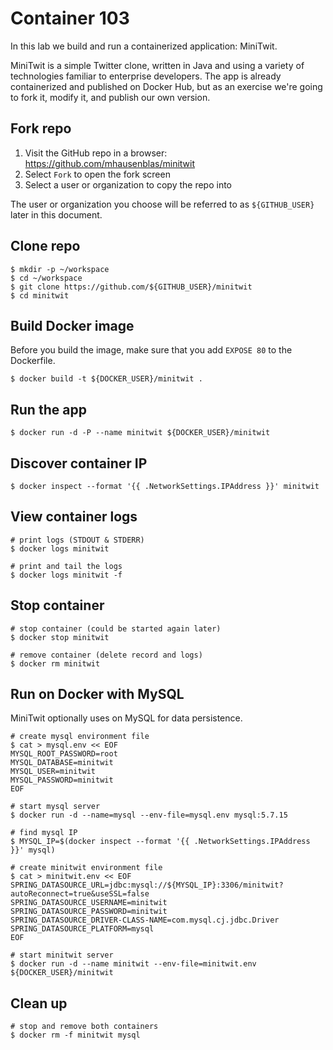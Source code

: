 # Container 103

In this lab we build and run a containerized application: MiniTwit.

MiniTwit is a simple Twitter clone, written in Java and using a variety of technologies familiar to enterprise developers.
The app is already containerized and published on Docker Hub, but as an exercise we're going to fork it, modify it, and publish our own version.

## Fork repo

1. Visit the GitHub repo in a browser: https://github.com/mhausenblas/minitwit
1. Select `Fork` to open the fork screen
1. Select a user or organization to copy the repo into

The user or organization you choose will be referred to as `${GITHUB_USER}` later in this document.

## Clone repo

```
$ mkdir -p ~/workspace
$ cd ~/workspace
$ git clone https://github.com/${GITHUB_USER}/minitwit
$ cd minitwit
```

## Build Docker image

Before you build the image, make sure that you add `EXPOSE 80` to the Dockerfile.

```
$ docker build -t ${DOCKER_USER}/minitwit .
```

## Run the app

```
$ docker run -d -P --name minitwit ${DOCKER_USER}/minitwit
```

## Discover container IP

```
$ docker inspect --format '{{ .NetworkSettings.IPAddress }}' minitwit
```

## View container logs

```
# print logs (STDOUT & STDERR)
$ docker logs minitwit

# print and tail the logs
$ docker logs minitwit -f
```

## Stop container

```
# stop container (could be started again later)
$ docker stop minitwit

# remove container (delete record and logs)
$ docker rm minitwit
```

## Run on Docker with MySQL

MiniTwit optionally uses on MySQL for data persistence.

```
# create mysql environment file
$ cat > mysql.env << EOF
MYSQL_ROOT_PASSWORD=root
MYSQL_DATABASE=minitwit
MYSQL_USER=minitwit
MYSQL_PASSWORD=minitwit
EOF

# start mysql server
$ docker run -d --name=mysql --env-file=mysql.env mysql:5.7.15

# find mysql IP
$ MYSQL_IP=$(docker inspect --format '{{ .NetworkSettings.IPAddress }}' mysql)

# create minitwit environment file
$ cat > minitwit.env << EOF
SPRING_DATASOURCE_URL=jdbc:mysql://${MYSQL_IP}:3306/minitwit?autoReconnect=true&useSSL=false
SPRING_DATASOURCE_USERNAME=minitwit
SPRING_DATASOURCE_PASSWORD=minitwit
SPRING_DATASOURCE_DRIVER-CLASS-NAME=com.mysql.cj.jdbc.Driver
SPRING_DATASOURCE_PLATFORM=mysql
EOF

# start minitwit server
$ docker run -d --name minitwit --env-file=minitwit.env ${DOCKER_USER}/minitwit
```

## Clean up

```
# stop and remove both containers
$ docker rm -f minitwit mysql
```
